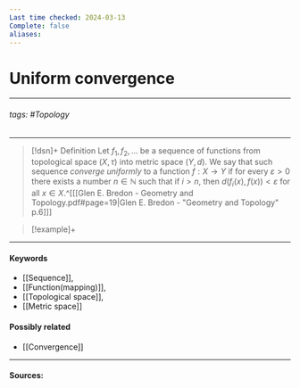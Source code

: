 ```yaml
---
Last time checked: 2024-03-13
Complete: false
aliases:
---
```

# Uniform convergence
***
###### tags: #Topology 
***
>[!dsn]+ Definition
>Let $f_{1},f_{2},\dots$ be a sequence of functions from topological space $(X,\tau)$ into metric space $(Y,d)$. We say that such sequence *converge uniformly* to a function $f:X\to Y$ if for every $\varepsilon>0$ there exists a number $n\in\mathbb{N}$ such that if $i>n$, then $d(f_{i}(x),f(x))<\varepsilon$ for all $x\in X$.^[[[Glen E. Bredon - Geometry and Topology.pdf#page=19|Glen E. Bredon - "Geometry and Topology" p.6]]]

>[!example]+ 
>
***
#### Keywords
- [[Sequence]],
- [[Function(mapping)]],
- [[Topological space]],
- [[Metric space]]
#### Possibly related
- [[Convergence]]
***
#### Sources: